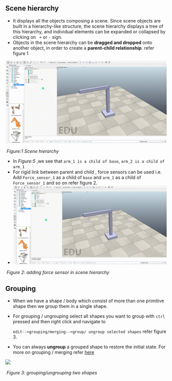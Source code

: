 ## Scene hierarchy

-  It displays all the objects composing a scene. Since scene objects are built in a hierarchy-like structure, the scene hierarchy displays a tree of this hierarchy, and individual elements can be expanded or collapsed by clicking on ` +` or ` - `  sign.
-  Objects in the scene hierarchy can be **dragged and dropped** onto another object, in order to create a **parent-child relationship**. refer figure 1

![](https://raw.githubusercontent.com/abh33/CoppeliaSim_MOOC_Assets/master/Module_1/LeD%201.4-Object%20Properties%20and%20Scene%20hierarchy/LeD%201.4(b)-Scene%20Hierarchy/Tutorial/LeD_1.4(b)_%20Figure_1.gif)

​                                                                                           *Figure:1 Scene hierarchy*

- In *Figure:5* ,we see that `arm_1 is a child of base`, `arm_2 is a child of arm_1`  
- For rigid link between parent and child , force sensors can be used i.e. Add `Force_sensor_1` as a child of `base` and `arm_1` as a child of `Force_sensor_1` and so on refer figure 2.
- ![](https://raw.githubusercontent.com/abh33/CoppeliaSim_MOOC_Assets/master/Module_1/LeD%201.4-Object%20Properties%20and%20Scene%20hierarchy/LeD%201.4(b)-Scene%20Hierarchy/Tutorial/LeD_1.4(b)_%20Figure_2.gif)

​                                                                          *Figure 2: adding force sensor in scene hierarchy*

## Grouping

- When we have a shape / body which consist of more than one primitive shape then we group them in a single shape.

- For grouping / ungrouping select all shapes you want to group with `ctrl` pressed and then right click and navigate to 

  `edit-->grouping/merging-->group/ ungroup selected shapes` refer figure 3. 

- You can always **ungroup** a grouped shape to restore the initial state. For more on grouping / merging refer [here](https://forum.coppeliarobotics.com/viewtopic.php?t=2545)

![](https://raw.githubusercontent.com/abh33/CoppeliaSim_MOOC_Assets/master/Module_1/LeD%201.4-Object%20Properties%20and%20Scene%20hierarchy/LeD%201.4(b)-Scene%20Hierarchy/Tutorial/LeD_1.4(b)_Figure_3.gif)

​                                                                                   *Figure 3: grouping/ungrouping two shapes*

